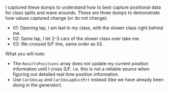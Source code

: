 I captured these dumps to understand how to best capture positional data for class splits and wave arounds. These are three dumps to demonstrate how values captured change (or do not change):
* 01: Opening lap, I am last in my class, with the slower class right behind me.
* 02: Same lap, I let 2-3 cars of the slower class over take me.
* 03: We crossed S/F line, same order as 02.

What you will note:
* The `ResultsPositions` array does not update my current position information until I cross S/F. I.e. this is not a reliable source when figuring out detailed real time position information.
* Use `CarIdxLap` and `CarIdxLapDistPct` instead (like we have already been doing in the generator).